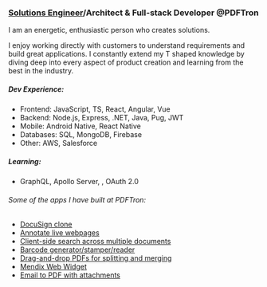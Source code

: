 ### [Solutions Engineer](https://medium.com/@safonand/what-is-a-technical-solutions-engineer-e3d4324efec)/Architect & Full-stack Developer @PDFTron

I am an energetic, enthusiastic person who creates solutions.

I enjoy working directly with customers to understand requirements and build great applications. I constantly extend my T shaped knowledge by diving deep into every aspect of product creation and learning from the best in the industry.

##### Dev Experience:
- Frontend: JavaScript, TS, React, Angular, Vue
- Backend: Node.js, Express, .NET, Java, Pug, JWT
- Mobile: Android Native, React Native
- Databases: SQL, MongoDB, Firebase
- Other: AWS, Salesforce

##### Learning:
- GraphQL, Apollo Server, , OAuth 2.0

###### Some of the apps I have built at PDFTron:
- [DocuSign clone](https://github.com/PDFTron/pdftron-sign-app)
- [Annotate live webpages](https://github.com/PDFTron/webviewer-html-annotate)
- [Client-side search across multiple documents](https://github.com/PDFTron/pdftron-document-search)
- [Barcode generator/stamper/reader](https://github.com/PDFTron/webviewer-barcode)
- [Drag-and-drop PDFs for splitting and merging](https://github.com/PDFTron/webviewer-document-merge)
- [Mendix Web Widget](https://github.com/PDFTron/webviewer-mendix-sample)
- [Email to PDF with attachments](https://github.com/PDFTron/nodejs-mail-to-pdf)
